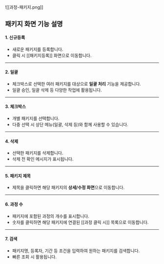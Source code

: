 ![[과정-패키지.png]]

## 패키지 화면 기능 설명

#### 1. **신규등록**
- 새로운 패키지를 등록합니다.  
- 클릭 시 [[패키지등록]] 화면으로 이동합니다.  

---

#### 2. **일괄**
- 체크박스로 선택한 여러 패키지를 대상으로 **일괄 처리** 기능을 제공합니다.  
- 일괄 승인, 일괄 삭제 등 다양한 작업에 활용됩니다.  

---

#### 3. **체크박스**
- 개별 패키지를 선택합니다.  
- 다중 선택 시 상단 메뉴(일괄, 삭제 등)와 함께 사용할 수 있습니다.  

---

#### 4. **삭제**
- 선택한 패키지를 삭제합니다.  
- 삭제 전 확인 메시지가 표시됩니다.  

---

#### 5. **패키지 제목**
- 제목을 클릭하면 해당 패키지의 **상세/수정 화면**으로 이동합니다.  

---

#### 6. **과정 수**
- 패키지에 포함된 과정의 개수를 표시합니다.  
- 숫자를 클릭하면 해당 패키지에 연결된 [[과정 클릭 시]] 목록으로 이동합니다.  

---

#### 7. **검색**
- 패키지명, 등록자, 기간 등 조건을 입력하여 원하는 패키지를 검색합니다.  
- 빠른 조회 시 활용됩니다.  
